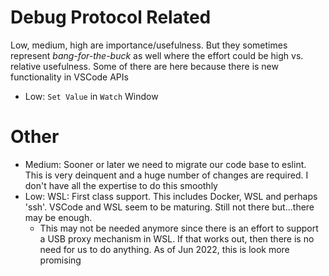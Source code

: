 # Debug Protocol Related

Low, medium, high are importance/usefulness. But they sometimes represent *bang-for-the-buck* as well where the effort could be high vs. relative usefulness. Some of there are here because there is new functionality in VSCode APIs

* Low: `Set Value` in `Watch` Window

# Other

* Medium: Sooner or later we need to migrate our code base to eslint. This is very deinquent and a huge number of changes are required. I don't have all the expertise to do this smoothly
* Low: WSL: First class support. This includes Docker, WSL and perhaps 'ssh'. VSCode and WSL seem to be maturing. Still not there but...there may be enough.
  * This may not be needed anymore since there is an effort to support a USB proxy mechanism in WSL. If that works out, then there is no need for us to do anything. As of Jun 2022, this is look more promising
